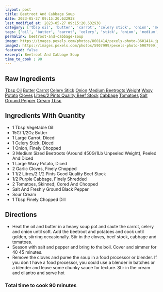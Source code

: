 ```yaml
---
layout: post
title: Beetroot And Cabbage Soup
date: 2023-05-27 09:15:20.632938
last_modified_at: 2023-05-27 09:15:20.632938
category: ['tbsp oil', 'butter', 'carrot', 'celery stick', 'onion', 'medium beetroots weight', 'waxy potato', 'cloves', 'litres/2 pints quality beef stock', 'cabbage', 'tomatoes', 'salt ground pepper', 'cream', 'tbsp']
tags: ['oil', 'butter', 'carrot', 'celery', 'stick', 'onion', 'medium', 'beetroots', 'weight', 'waxy', 'potato', 'cloves', 'litres/2', 'pints', 'quality', 'beef', 'stock', 'cabbage', 'tomatoes', 'salt', 'ground', 'pepper', 'cream']
permalink: beetroot-and-cabbage-soup
image: https://images.pexels.com/photos/8601414/pexels-photo-8601414.jpeg?auto=compress&cs=tinysrgb&h=650&w=940
image2: https://images.pexels.com/photos/5907999/pexels-photo-5907999.jpeg?auto=compress&cs=tinysrgb&h=650&w=940
featured: false
excerpt: Beetroot And Cabbage Soup
time_to_cook : 90
---
```

<h2>Raw Ingredients</h2>
<a href="#" class="badge badge-light">Tbsp Oil</a> <a href="#" class="badge badge-light">Butter</a> <a href="#" class="badge badge-light">Carrot</a> <a href="#" class="badge badge-light">Celery Stick</a> <a href="#" class="badge badge-light">Onion</a> <a href="#" class="badge badge-light">Medium Beetroots Weight</a> <a href="#" class="badge badge-light">Waxy Potato</a> <a href="#" class="badge badge-light">Cloves</a> <a href="#" class="badge badge-light">Litres/2 Pints Quality Beef Stock</a> <a href="#" class="badge badge-light">Cabbage</a> <a href="#" class="badge badge-light">Tomatoes</a> <a href="#" class="badge badge-light">Salt Ground Pepper</a> <a href="#" class="badge badge-light">Cream</a> <a href="#" class="badge badge-light">Tbsp</a> 

<h2>Ingredients With Quantity </h2>
<ul><li>1 Tbsp Vegetable Oil</li><li>15G/ 1/2Oz Butter</li><li>1 Large Carrot, Diced</li><li>1 Celery Stick, Diced</li><li>1 Onion, Finely Chopped</li><li>3 Medium Sized Beetroots (Around 450G/1Lb Unpeeled Weight), Peeled And Diced</li><li>1 Large Waxy Potato, Diced</li><li>2 Garlic Cloves, Finely Chopped</li><li>1 1/2 Litres/2 1/2 Pints Good Quality Beef Stock</li><li> 1/2 Purple Cabbage, Finely Shredded</li><li>2 Tomatoes, Skinned, Cored And Chopped</li><li>Salt And Freshly Ground Black Pepper</li><li>Sour Cream</li><li>1 Tbsp Finely Chopped Dill</li></ul>

<h2>Directions</h2>
<ul><li>Heat the oil and butter in a heavy soup pot and saute the carrot, celery and onion until soft. Add the beetroot and potatoes and cook until golden, stirring occasionally. Stir in the cloves, beef stock, cabbage and tomatoes. </li><li>Season with salt and pepper and bring to the boil. Cover and simmer for 40 45 minutes. </li><li>Remove the cloves and puree the soup in a food processor or blender. If you don t have a food processor, you could use a blender in batches or a blender and leave some chunky sauce for texture. Stir in the cream and cilantro and serve hot</li></ul>

<h3>Total time to cook 90 minutes</h3>